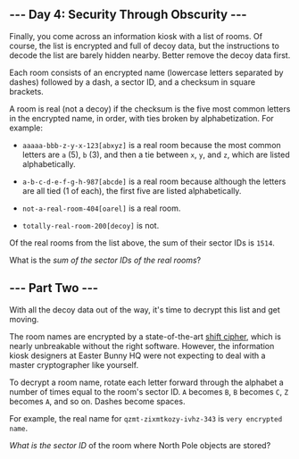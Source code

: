 ## --- Day 4: Security Through Obscurity --- ##

Finally, you come across an information kiosk with a list of rooms. Of
course, the list is encrypted and full of decoy data, but the
instructions to decode the list are barely hidden nearby. Better remove
the decoy data first.

Each room consists of an encrypted name (lowercase letters separated by
dashes) followed by a dash, a sector ID, and a checksum in square
brackets.

A room is real (not a decoy) if the checksum is the five most common
letters in the encrypted name, in order, with ties broken by
alphabetization. For example:

  * `aaaaa-bbb-z-y-x-123[abxyz]` is a real room because the most common
    letters are `a` (5), `b` (3), and then a tie between `x`, `y`, and
    `z`, which are listed alphabetically.

  * `a-b-c-d-e-f-g-h-987[abcde]` is a real room because although the
    letters are all tied (1 of each), the first five are listed
    alphabetically.

  * `not-a-real-room-404[oarel]` is a real room.

  * `totally-real-room-200[decoy]` is not.

Of the real rooms from the list above, the sum of their sector IDs is `1514`.

What is the *sum of the sector IDs of the real rooms*?

## --- Part Two --- ##

With all the decoy data out of the way, it's time to decrypt this list
and get moving.

The room names are encrypted by a state-of-the-art [shift cipher](https://en.wikipedia.org/wiki/Caesar_cipher),
which is nearly unbreakable without the right software. However, the
information kiosk designers at Easter Bunny HQ were not expecting to
deal with a master cryptographer like yourself.

To decrypt a room name, rotate each letter forward through the alphabet
a number of times equal to the room's sector ID. `A` becomes `B`, `B`
becomes `C`, `Z` becomes `A`, and so on. Dashes become spaces.

For example, the real name for `qzmt-zixmtkozy-ivhz-343` is `very
encrypted name`.

*What is the sector ID* of the room where North Pole objects are
stored?
